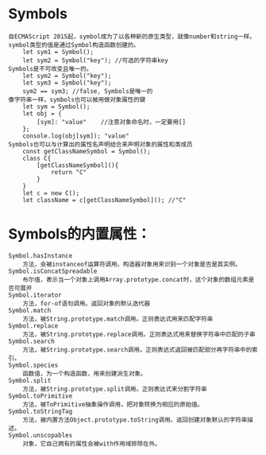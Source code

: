 # Symbols
    自ECMAScript 2015起，symbol成为了以各种新的原生类型，就像number和string一样。
    symbol类型的值是通过Symbol构造函数创建的。
        let sym1 = Symbol();
        let sym2 = Symbol("key"); //可选的字符串key
    Symbols是不可改变且唯一的。
        let sym2 = Symbol("key");
        let sym3 = Symbol("key");
        sym2 == sym3; //false, Symbols是唯一的
    像字符串一样，symbols也可以被用做对象属性的键
        let sym = Symbol();
        let obj = {
            [sym]: "value"    //注意对象命名时，一定要用[]
        };
        console.log(obj[sym]); "value"
    Symbols也可以与计算出的属性名声明结合来声明对象的属性和类成员
        const getClassNameSymbol = Symbol();
        class C{
            [getClassNameSymbol](){
                return "C"
            }
        }
        let c = new C();
        let className = c[getClassNameSymbol](); //"C"

# Symbols的内置属性：
    Symbol.hasInstance
        方法，会被instanceof运算符调用。构造器对象用来识别一个对象是否是其实例。
    Symbol.isConcatSpreadable
        布尔值，表示当一个对象上调用Array.prototype.concat时，这个对象的数组元素是否可展开
    Symbol.iterator
        方法，for-of语句调用。返回对象的默认迭代器
    Symbol.match
        方法，被String.prototype.match调用。正则表达式用来匹配字符串
    Symbol.replace
        方法，被String.prototype.replace调用。正则表达式用来替换字符串中匹配的子串
    Symbol.search
        方法，被String.prototype.search调用。正则表达式返回被匹配部分再字符串中的索引。
    Symbol.species
        函数值，为一个构造函数，用来创建派生对象。
    Symbol.split
        方法，被String.prototype.split调用。正则表达式来分割字符串
    Symbol.toPrimitive
        方法，被ToPrimitive抽象操作调用，把对象转换为相应的原始值。
    Symbol.toStringTag
        方法，被内置方法Object.prototype.toString调用。返回创建对象默认的字符串描述。
    Symbol.unscopables
        对象，它自己拥有的属性会被with作用域排除在外。
